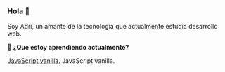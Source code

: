 ### Hola 👋

Soy Adri, un amante de la tecnología que actualmente estudia desarrollo web.

📖 <strong>¿Qué estoy aprendiendo actualmente?</strong>

<a href="https://www.udemy.com/master-en-javascript-aprender-js-jquery-angular-nodejs-y-mas/?">JavaScript vanilla.</a>
JavaScript vanilla.
